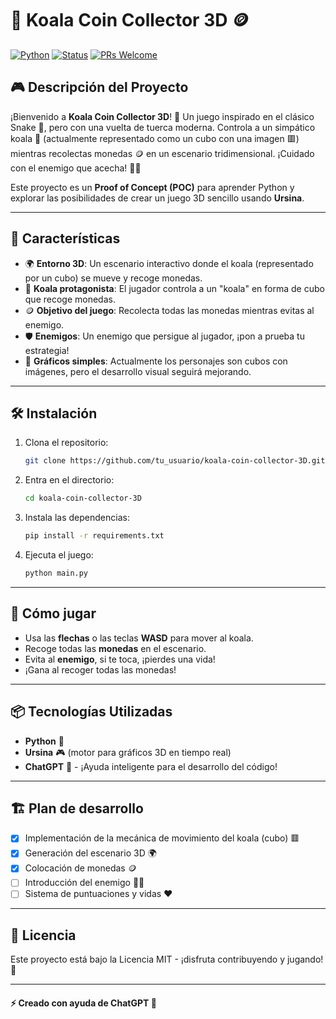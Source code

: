 # 🐨 Koala Coin Collector 3D 🪙

[![Python](https://img.shields.io/badge/Python-3.9%2B-blue)](https://www.python.org/)
[![Status](https://img.shields.io/badge/Status-In%20Development-yellow)](https://github.com/)
[![PRs Welcome](https://img.shields.io/badge/PRs-welcome-brightgreen.svg)](https://github.com/)

## 🎮 **Descripción del Proyecto**

¡Bienvenido a **Koala Coin Collector 3D**! 🌳 Un juego inspirado en el clásico Snake 🐍, pero con una vuelta de tuerca moderna. Controla a un simpático koala 🐨 (actualmente representado como un cubo con una imagen 🟥) mientras recolectas monedas 🪙 en un escenario tridimensional. ¡Cuidado con el enemigo que acecha! 🕵️‍♂️

Este proyecto es un **Proof of Concept (POC)** para aprender Python y explorar las posibilidades de crear un juego 3D sencillo usando **Ursina**.

---

## 🚀 **Características**

- 🌍 **Entorno 3D**: Un escenario interactivo donde el koala (representado por un cubo) se mueve y recoge monedas.
- 🐨 **Koala protagonista**: El jugador controla a un "koala" en forma de cubo que recoge monedas.
- 🪙 **Objetivo del juego**: Recolecta todas las monedas mientras evitas al enemigo.
- 🛡️ **Enemigos**: Un enemigo que persigue al jugador, ¡pon a prueba tu estrategia!
- 🎨 **Gráficos simples**: Actualmente los personajes son cubos con imágenes, pero el desarrollo visual seguirá mejorando.

---

## 🛠️ **Instalación**

1. Clona el repositorio:
    ```bash
    git clone https://github.com/tu_usuario/koala-coin-collector-3D.git
    ```
2. Entra en el directorio:
    ```bash
    cd koala-coin-collector-3D
    ```
3. Instala las dependencias:
    ```bash
    pip install -r requirements.txt
    ```
4. Ejecuta el juego:
    ```bash
    python main.py
    ```

---

## 🎯 **Cómo jugar**

- Usa las **flechas** o las teclas **WASD** para mover al koala.
- Recoge todas las **monedas** en el escenario.
- Evita al **enemigo**, si te toca, ¡pierdes una vida!
- ¡Gana al recoger todas las monedas!

---

## 📦 **Tecnologías Utilizadas**

- **Python** 🐍
- **Ursina** 🎮 (motor para gráficos 3D en tiempo real)
- **ChatGPT** 🤖 - ¡Ayuda inteligente para el desarrollo del código!

---

## 🏗️ **Plan de desarrollo**

- [x] Implementación de la mecánica de movimiento del koala (cubo) 🟥
- [x] Generación del escenario 3D 🌍
- [x] Colocación de monedas 🪙
- [ ] Introducción del enemigo 🕵️‍♂️
- [ ] Sistema de puntuaciones y vidas ❤️

---

## 📄 **Licencia**

Este proyecto está bajo la Licencia MIT - ¡disfruta contribuyendo y jugando! 📜

---

#### ⚡ Creado con ayuda de ChatGPT 🤖
